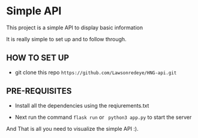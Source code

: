 # Simple API

This project is a simple API to display basic information

It is really simple to set up and to follow through.


## HOW TO SET UP
- git clone this repo
        `https://github.com/Lawsonredeye/HNG-api.git`

## PRE-REQUISITES
- Install all the dependencies using the reqiurements.txt

- Next run the command `flask run` or ` python3 app.py` to start the server


And That is all you need to visualize the simple API :).